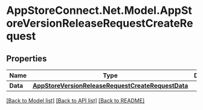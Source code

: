 # AppStoreConnect.Net.Model.AppStoreVersionReleaseRequestCreateRequest

## Properties

Name | Type | Description | Notes
------------ | ------------- | ------------- | -------------
**Data** | [**AppStoreVersionReleaseRequestCreateRequestData**](AppStoreVersionReleaseRequestCreateRequestData.md) |  | 

[[Back to Model list]](../README.md#documentation-for-models) [[Back to API list]](../README.md#documentation-for-api-endpoints) [[Back to README]](../README.md)

